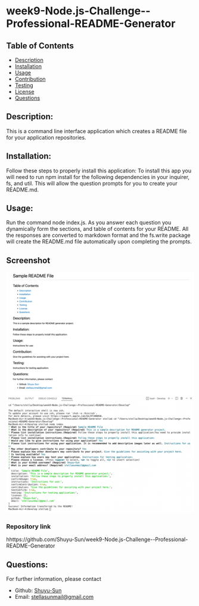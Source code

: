 # week9-Node.js-Challenge--Professional-README-Generator

## Table of Contents 
  - [Description](#description)
  - [Installation](#installation)
  - [Usage](#usage)
  - [Contribution](#contribution)
  - [Testing](#testing)
  - [License](#license)
  - [Questions](#questions)

  ## Description:
  This is a command line interface application which creates a README file for your application repositories. 

  ## Installation:
  Follow these steps to properly install this application:
  To install this app you will need to run npm install for the following dependencies in your inquirer, fs, and util. This will allow the question prompts for you to create your README.md.

  ## Usage:
  Run the command node index.js. As you answer each question you dynamically form the sections, and table of contents for your README.
  All the responses are converted to markdown format and the fs.write package will create the README.md file automatically upon completing the prompts.

  ## Screenshot
  ![Sample README](./Develop/img/Sample-README-File.png)
  ![Terminal Input](./Develop/img/Terminal-Input.png)

  ### Repository link
  hhttps://github.com/Shuyu-Sun/week9-Node.js-Challenge--Professional-README-Generator


  ## Questions:
  For further information, please contact
  - Github: [Shuyu-Sun](https://github.com/Shuyu-Sun)
  - Email: stellasunmail@gmail.com 